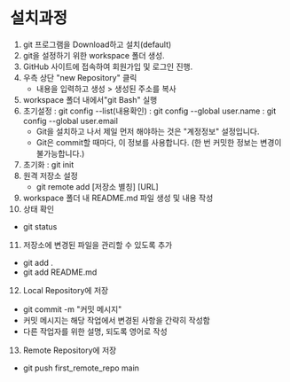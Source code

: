 # 설치과정
1. git 프로그램을 Download하고 설치(default)
2. git을 설정하기 위한 workspace 폴더 생성.
3. GitHub 사이트에 접속하여 회원가입 및 로그인 진행.
4. 우측 상단 "new Repository" 클릭
   - 내용을 입력하고 생성 > 생성된 주소를 복사
5. workspace 폴더 내에서"git Bash" 실행
6. 초기설정
   : git config --list(내용확인)
   : git config --global user.name 
   : git config --global user.email 
   - Git을 설치하고 나서 제일 먼저 해야하는 것은 "계정정보" 설정입니다.
   - Git은 commit할 때마다, 이 정보를 사용합니다. (한 번 커밋한 정보는 변경이 불가능합니다.)
7. 초기화
   : git init
8. 원격 저장소 설정
   - git remote add [저장소 별칭] [URL]
9. workspace 폴더 내 README.md 파일 생성 및 내용 작성
10. 상태 확인
   - git status
11. 저장소에 변경된 파일을 관리할 수 있도록 추가
   - git add .
   - git add README.md
12. Local Repository에 저장
   - git commit -m "커밋 메시지"
   - 커밋 메시지는 해당 작업에서 변경된 사항을 간략히 작성함
   - 다른 작업자를 위한 설명, 되도록 영어로 작성
13. Remote Repository에 저장
   - git push first_remote_repo main
